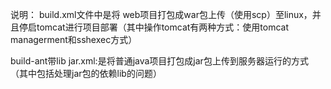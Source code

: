 说明：
build.xml文件中是将 web项目打包成war包上传（使用scp）至linux，并且停启tomcat进行项目部署（其中操作tomcat有两种方式：使用tomcat 	managerment和sshexec方式）

build-ant带lib jar.xml:是将普通java项目打包成jar包上传到服务器运行的方式（其中包括处理jar包的依赖lib的问题）